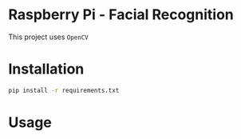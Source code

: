 # Raspberry Pi - Facial Recognition

This project uses `OpenCV`

# Installation

```bash
pip install -r requirements.txt
```

# Usage
